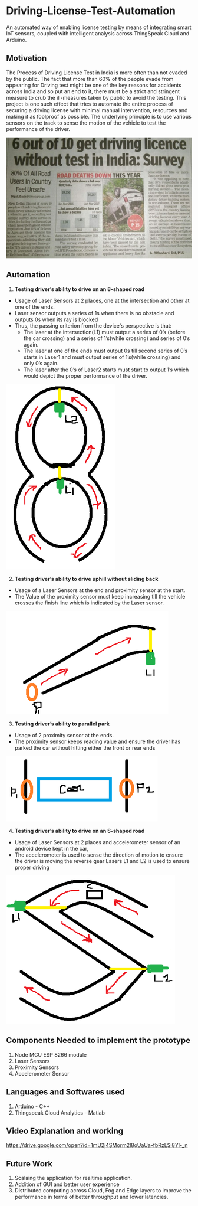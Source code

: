 # Driving-License-Test-Automation
An automated way of enabling license testing by means of integrating smart IoT sensors, coupled with intelligent analysis across ThingSpeak Cloud and Arduino.

## Motivation
The Process of Driving License Test in India is more often than not evaded by the public. The fact that more than 60% of the people evade from appearing for Driving test might be one of the key reasons for accidents across India and so put an end to it, there must be a strict and stringent measure to crub the ill-measures taken by public to avoid the testing. This project is one such effect that tries to automate the entire process of securing a driving license with minimal manual intervention, resources and making it as foolproof as possible. The underlying principle is to use various sensors on the track to sense the motion of the vehicle to test the performance of the driver.

<img src="PICTURES/MOTIVATION.png">

## Automation
1. **Testing driver’s ability to drive on an 8-shaped road**
  - Usage of Laser Sensors at 2 places, one at the intersection and other at one of the ends.
  - Laser sensor outputs a series of 1s when there is no obstacle and outputs 0s when its ray is blocked
  - Thus, the passing criterion from the device's perspective is that:
      - The laser at the intersection(L1) must output a series of 0’s (before the car crossing) and a series of 1’s(while crossing) and series of 0’s again.
      - The laser at one of the ends must output 0s till second series of 0’s starts in Laser1 and must output series of 1’s(while crossing) and only 0’s again. 
      - The laser after the 0’s of Laser2 starts must start to output 1’s which would depict the proper performance of the driver.
<img src = "PICTURES/8.png">

2. **Testing driver’s ability to drive uphill without sliding back**
  - Usage of a Laser Sensors at the end and proximity sensor at the start.
  - The Value of the proximity sensor must keep increasing till the vehicle crosses the finish line which is indicated by the Laser sensor.
<img src = "PICTURES/UPHILL.png">

3. **Testing driver’s ability to parallel park**
  - Usage of 2 proximity sensor at the ends.
  - The proximity sensor keeps reading value and ensure the driver has parked the car without hitting either the front or rear ends
<img src = "PICTURES/PARKING.png">

4. **Testing driver’s ability to drive on an S-shaped road**
  - Usage of Laser Sensors at 2 places and accelerometer sensor of an android device kept in the car, 
  - The accelerometer is used to sense the direction of motion to ensure the driver is moving the reverse gear
Lasers L1 and L2 is used to ensure proper driving
<img src = "PICTURES/S.png">

## Components Needed to implement the prototype
1. Node MCU ESP 8266 module
2. Laser Sensors
3. Proximity Sensors
4. Accelerometer Sensor

## Languages and Softwares used
1. Arduino - C++
2. Thingspeak Cloud Analytics - Matlab

## Video Explanation and working
https://drive.google.com/open?id=1mU2j4SMorm2l8oUaUa-fbRzLSi8Yl-_n

## Future Work
1. Scalaing the application for realtime application.
2. Addition of GUI and better user experience
3. Distributed computing across Cloud, Fog and Edge layers to improve the performance in terms of better throughput and lower latencies.
